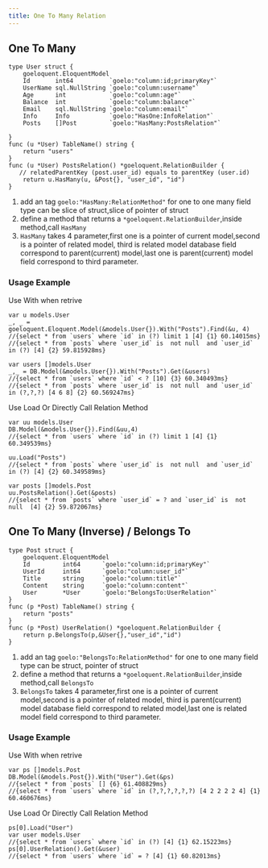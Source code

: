 ```yaml
---
title: One To Many Relation
---
```


## One To Many

```
type User struct {
	goeloquent.EloquentModel
	Id       int64          `goelo:"column:id;primaryKey"`
	UserName sql.NullString `goelo:"column:username"`
	Age      int            `goelo:"column:age"`
	Balance  int            `goelo:"column:balance"`
	Email    sql.NullString `goelo:"column:email"`
	Info     Info           `goelo:"HasOne:InfoRelation"`
	Posts    []Post         `goelo:"HasMany:PostsRelation"`

}
func (u *User) TableName() string {
	return "users"
}
func (u *User) PostsRelation() *goeloquent.RelationBuilder {
   // relatedParentKey (post.user_id) equals to parentKey (user.id)
	return u.HasMany(u, &Post{}, "user_id", "id")
}

```

1. add an tag ``goelo:"HasMany:RelationMethod"`` for one to one many field type can be slice of struct,slice of pointer
   of struct
2. define a method that returns a `*goeloquent.RelationBuilder`,inside method,call `HasMany`
3. `HasMany` takes 4 parameter,first one is a pointer of current model,second is a pointer of related model, third is
   related model database field correspond to parent(current) model,last one is parent(current) model field correspond
   to third parameter.

### Usage Example

Use With when retrive

```
var u models.User
_, _ = goeloquent.Eloquent.Model(&models.User{}).With("Posts").Find(&u, 4)
//{select * from `users` where `id` in (?) limit 1 [4] {1} 60.14015ms}
//{select * from `posts` where `user_id` is  not null  and `user_id` in (?) [4] {2} 59.815928ms}

var users []models.User
_,_ = DB.Model(&models.User{}).With("Posts").Get(&users)
//{select * from `users` where `id` < ? [10] {3} 60.340493ms}
//{select * from `posts` where `user_id` is  not null  and `user_id` in (?,?,?) [4 6 8] {2} 60.569247ms}

```

Use Load Or Directly Call Relation Method

```
var uu models.User
DB.Model(&models.User{}).Find(&uu,4)
//{select * from `users` where `id` in (?) limit 1 [4] {1} 60.349539ms}

uu.Load("Posts")
//{select * from `posts` where `user_id` is  not null  and `user_id` in (?) [4] {2} 60.349589ms}

var posts []models.Post
uu.PostsRelation().Get(&posts)
//{select * from `posts` where `user_id` = ? and `user_id` is  not null  [4] {2} 59.872067ms}
```

## One To Many (Inverse) / Belongs To

```
type Post struct {
	goeloquent.EloquentModel
	Id         int64      `goelo:"column:id;primaryKey"`
	UserId     int64      `goelo:"column:user_id"`
	Title      string     `goelo:"column:title"`
	Content    string     `goelo:"column:content"`
    User       *User      `goelo:"BelongsTo:UserRelation"`
}
func (p *Post) TableName() string {
	return "posts"
}
func (p *Post) UserRelation() *goeloquent.RelationBuilder {
	return p.BelongsTo(p,&User{},"user_id","id")
}
```

1. add an tag ``goelo:"BelongsTo:RelationMethod"`` for one to one many field type can be struct, pointer of struct
2. define a method that returns a `*goeloquent.RelationBuilder`,inside method,call `BelongsTo`
3. `BelongsTo` takes 4 parameter,first one is a pointer of current model,second is a pointer of related model, third is
   parent(current) model database field correspond to related model,last one is related model field correspond to third
   parameter.

### Usage Example

Use With when retrive

```
var ps []models.Post
DB.Model(&models.Post{}).With("User").Get(&ps)
//{select * from `posts` [] {6} 61.408829ms}
//{select * from `users` where `id` in (?,?,?,?,?,?) [4 2 2 2 2 4] {1} 60.460676ms}

```

Use Load Or Directly Call Relation Method

```
ps[0].Load("User")
var user models.User
//{select * from `users` where `id` in (?) [4] {1} 62.15223ms}
ps[0].UserRelation().Get(&user)
//{select * from `users` where `id` = ? [4] {1} 60.82013ms}
```
